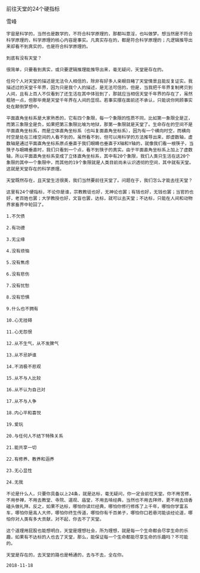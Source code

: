 前往天堂的24个硬指标

雪峰


    宇宙是科学的，当然也是数学的，不符合科学原理的，那都叫意淫，也叫做梦。想当然是不符合科学原理的，科学原理的核心内容是事实。凡真实存在的，都是符合科学原理的；凡逻辑推导出来却看不到真实的，也是符合科学原理的。

    到底有没有天堂？

    很简单，只要看到真实，或只要逻辑推理能推导出来，毫无疑问，天堂是存在的。

    任何个人对天堂的描述是无法令人相信的，除非有好多人亲眼目睹了天堂情景且能反复证实。我描述过的天堂千年界，因为只是我个人的描述，是无法可信的，但是，当我把千年界复制拷贝到人间，且有上百人不仅看到了还生活在其中体验到了，那就应当相信天堂千年界的存在了，虽然粗陋一点，但那毕竟是天堂千年界在人间的显现。若事实摆在面前还不承认，只能说你罔顾事实处在颠倒梦想中。

    平面直角坐标系是大家熟悉的，它有四个象限，每一个象限的性质不同，比如第一象限全是正，而第三象限全是负，如果把第三象限比喻为地狱，那第一象限就是天堂了。生命存在的空间不是平面直角坐标系，而是立体直角坐标系（也叫复面直角坐标系），因为有一个横向时空，而横向时空是处在三维空间的人看不到的，虽然看不到，但可以用科学的方法推导出来，即虚数轴，虚数轴是通过平面直角坐标系原点垂直于我们眼睛也垂直于X轴和Y轴的，就像我们看一根筷子，当筷子与眼睛垂直时，我们只看到一个点，看不到筷子的真实。由于平面直角坐标系上加上了虚数轴，所以平面直角坐标系变成了立体直角坐标系，其中有20个象限，我们人类只生活在这20个象限的其中一个象限中，而其他的19个象限就是人类目前尚未认识透彻的空间，其中就有天堂。这就是天堂存在的科学原理。

    天堂既然存在，且天堂生活很美，我们当然要前往天堂了。问题在于，我们怎么才能去往天堂？

    这里有24个硬指标，不论你是谁，宗教教徒也好，无神论也罢；有钱也好，无钱也罢；当官的也好，老百姓也罢；大学教授也好，文盲也罢，达标，就可以去天堂；不达标，只能在人间和动物界家畜界中轮回了。

    1.不欠债

    2.有功德

    3.无尘缘

    4.没有烦恼

    5.没有焦虑

    6.没有悲伤

    7.没有忧愁

    8.没有恐惧

    9.什么也不拥有

    10.心无挂碍

    11.心无怨恨

    12.从不生气，从不发脾气

    13.从不忌妒谁

    14.不消极不悲观

    15.从不与人比较

    16.从不认为自己对

    17.从不与人争

    18.内心平和喜悦

    19.爱玩

    20.与任何人不结下特殊关系

    21.能共享一切

    22.有修养、教养和涵养

    23.无心显性

    24.无我

    不论是什么人，只要你具备以上24条，就是达标，毫无疑问，你一定会前往天堂。你不用苦修，不用参禅，不用去教堂、寺院、道观、庙堂，不用去啃经典，当然也不用去拜师，更不用去烧香磕头做礼拜。反之，如果不达标，哪怕你读烂经典，哪怕你修行修炼了上千年，哪怕你学富五车，哪怕你是高人大师，哪怕你终生传道，哪怕你有千百弟子，哪怕你口若悬河能谈经论道，哪怕你对人类有多大贡献，对不起，你去不了天堂。

    这个道理用屁股也能想明白，天堂是理想社会，所为理想，就是每一个生命都会尽享生命的乐趣，如果有不达标的人也去了天堂，那么，能保证每一个生命都能尽享生命的乐趣吗？不可能的。

    天堂是存在的，去天堂的路也是畅通的，去与不去，全在你。

    2018-11-18



